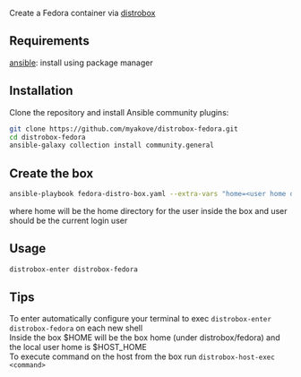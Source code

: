 Create a Fedora container via [distrobox](https://github.com/89luca89/distrobox)

## Requirements
[ansible](https://docs.ansible.com/ansible/latest/installation_guide/intro_installation.html): install using package manager

## Installation
Clone the repository and install Ansible community plugins:
```bash
git clone https://github.com/myakove/distrobox-fedora.git
cd distrobox-fedora
ansible-galaxy collection install community.general
```
## Create the box
```bash
ansible-playbook fedora-distro-box.yaml --extra-vars "home=<user home dir> user=<user name>"
```
where home will be the home directory for the user inside the box and user should be the current login user 

## Usage
```bash
distrobox-enter distrobox-fedora
```

## Tips
To enter automatically configure your terminal to exec ```distrobox-enter distrobox-fedora``` on each new shell  
Inside the box $HOME will be the box home (under distrobox/fedora) and the local user home is $HOST_HOME  
To execute command on the host from the box run `distrobox-host-exec <command>`  

